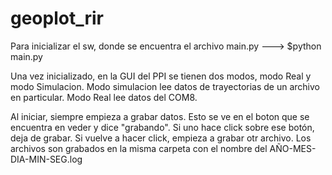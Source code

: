 # geoplot_rir
Para inicializar el sw, donde se encuentra el archivo main.py ---> $python main.py

Una vez inicializado, en la GUI del PPI se tienen dos modos, modo Real y modo Simulacion. Modo simulacion lee datos de trayectorias de un archivo en particular. Modo Real lee datos del COM8. 

Al iniciar, siempre empieza a grabar datos. Esto se ve en el boton que se encuentra en veder y dice "grabando". Si uno hace click sobre ese botón, deja de grabar. Si vuelve a hacer click, empieza a grabar otr archivo. Los archivos son grabados en la misma carpeta con el nombre del AÑO-MES-DIA-MIN-SEG.log
